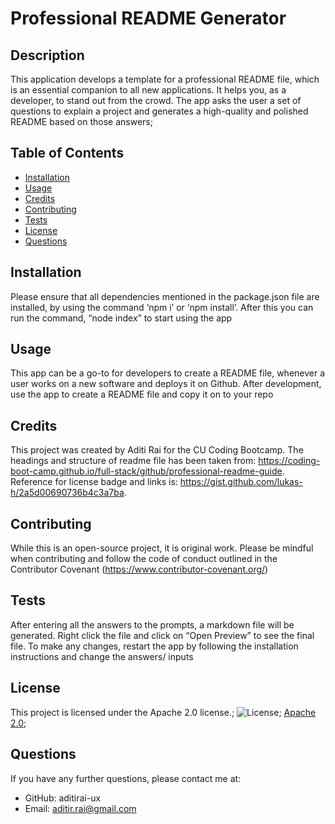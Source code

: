 
  # Professional README Generator
  ## Description
  This application develops a template for a professional README file, which is an essential companion to all new applications. It helps you, as a developer, to stand out from the crowd. The app asks the user a set of questions to explain a project and generates a high-quality and polished README based on those answers;
  ## Table of Contents

  - [Installation](#installation)
  - [Usage](#usage)
  - [Credits](#credits)
  - [Contributing](#contributing)
  - [Tests](#tests)
  - [License](#license)
  - [Questions](#questions)
    
  ## Installation
  Please ensure that all dependencies mentioned in the package.json file are installed, by using the command ‘npm i’ or ‘npm install’. After this you can run the command, “node index” to start using the app
  ## Usage 
  This app can be a go-to for developers to create a README file, whenever a user works on a new software and deploys it on Github. After development, use the app to create a README file and copy it on to your repo
  ## Credits
   This project was created by Aditi Rai for the CU Coding Bootcamp. The headings and structure of readme file has been taken from: https://coding-boot-camp.github.io/full-stack/github/professional-readme-guide. Reference for license badge and links is: https://gist.github.com/lukas-h/2a5d00690736b4c3a7ba.
  ## Contributing
  While this is an open-source project, it is original work. Please be mindful when contributing and follow the code of conduct outlined in the Contributor Covenant (https://www.contributor-covenant.org/)
  ## Tests
  After entering all the answers to the prompts, a markdown file will be generated. Right click the file and click on “Open Preview” to see the final file. To make any changes, restart the app by following the installation instructions and change the answers/ inputs
  ## License
  This project is licensed under the Apache 2.0 license.;
  ![License](https://img.shields.io/badge/License-Apache%202.0-blue.svg);
  [Apache 2.0](https://opensource.org/licenses/Apache-2.0);
  ## Questions
  If you have any further questions, please contact me at:
  - GitHub: aditirai-ux
  - Email: aditir.rai@gmail.com